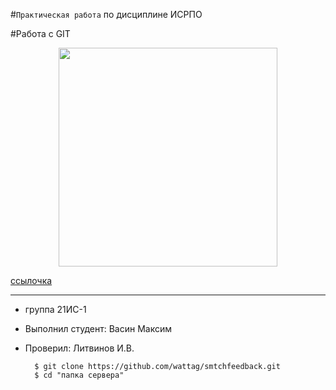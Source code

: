 #``Практическая работа`` по дисциплине ИСРПО

#Работа с GIT

<p align="center"><img src="https://static.wikia.nocookie.net/sawfilms/images/0/06/Killoftheday305.jpg" width = "350"></p>

<p><a href="https://ru.freepik.com/premium-photo/a-cat-driving-a-toy-car-with-the-word-cat-on-it_46786772.htm">ссылочка</a></p>

------

* группа 21ИС-1
* Выполнил студент: Васин Максим
* Проверил: Литвинов И.В.

        $ git clone https://github.com/wattag/smtchfeedback.git
        $ cd "папка сервера"
